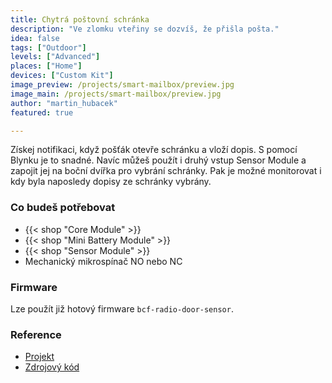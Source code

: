 ```yaml
---
title: Chytrá poštovní schránka
description: "Ve zlomku vteřiny se dozvíš, že přišla pošta."
idea: false
tags: ["Outdoor"]
levels: ["Advanced"]
places: ["Home"]
devices: ["Custom Kit"]
image_preview: /projects/smart-mailbox/preview.jpg
image_main: /projects/smart-mailbox/preview.jpg
author: "martin_hubacek"
featured: true

---
```


Získej notifikaci, když pošťák otevře schránku a vloží dopis. S pomocí Blynku je to snadné. Navíc můžeš použít i druhý vstup Sensor Module a zapojit jej na boční dvířka pro vybrání schránky. Pak je možné monitorovat i kdy byla naposledy dopisy ze schránky vybrány.

### Co budeš potřebovat

* {{< shop "Core Module" >}}
* {{< shop "Mini Battery Module" >}}
* {{< shop "Sensor Module" >}}
* Mechanický mikrospínač NO nebo NC

### Firmware

Lze použít již hotový firmware `bcf-radio-door-sensor`.

### Reference

* [Projekt](https://www.bigclown.com/doc/projects/radio-door-sensor/)
* [Zdrojový kód](https://github.com/bigclownlabs/bcf-radio-door-sensor)
